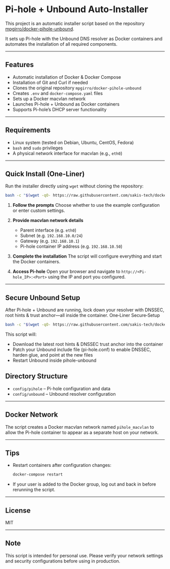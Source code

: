 # Pi-hole + Unbound Auto-Installer

This project is an automatic installer script based on the repository [mpgirro/docker-pihole-unbound](https://github.com/mpgirro/docker-pihole-unbound).

It sets up Pi-hole with the Unbound DNS resolver as Docker containers and automates the installation of all required components.

---

## Features

- Automatic installation of Docker & Docker Compose  
- Installation of Git and Curl if needed  
- Clones the original repository `mpgirro/docker-pihole-unbound`  
- Creates `.env` and `docker-compose.yaml` files  
- Sets up a Docker macvlan network  
- Launches Pi-hole + Unbound as Docker containers  
- Supports Pi-hole’s DHCP server functionality  

---

## Requirements

- Linux system (tested on Debian, Ubuntu, CentOS, Fedora)  
- `bash` and `sudo` privileges  
- A physical network interface for macvlan (e.g., `eth0`)  

---

## Quick Install (One-Liner)

Run the installer directly using `wget` without cloning the repository:

```bash
bash -c "$(wget -qO- https://raw.githubusercontent.com/sakis-tech/docker-pihole-unbound/main/install-pihole-unbound.sh)"
```

1. **Follow the prompts**
   Choose whether to use the example configuration or enter custom settings.

2. **Provide macvlan network details**

   * Parent interface (e.g. `eth0`)
   * Subnet (e.g. `192.168.10.0/24`)
   * Gateway (e.g. `192.168.10.1`)
   * Pi-hole container IP address (e.g. `192.168.10.50`)

3. **Complete the installation**
   The script will configure everything and start the Docker containers.

4. **Access Pi-hole**
   Open your browser and navigate to `http://<Pi-hole_IP>:<Port>` using the IP and port you configured.

---

## Secure Unbound Setup

After Pi‑hole + Unbound are running, lock down your resolver with DNSSEC, root hints & trust anchor—all inside the container.
One‑Liner Secure‑Setup

```bash
bash -c "$(wget -qO- https://raw.githubusercontent.com/sakis-tech/docker-pihole-unbound/main/setup-pihole-unbound.sh)"
```

This script will:

* Download the latest root hints & DNSSEC trust anchor into the container
* Patch your Unbound include file (pi-hole.conf) to enable DNSSEC, harden glue, and point at the new files
* Restart Unbound inside pihole-unbound

## Directory Structure

* `config/pihole` – Pi-hole configuration and data
* `config/unbound` – Unbound resolver configuration

---

## Docker Network

The script creates a Docker macvlan network named `pihole_macvlan` to allow the Pi-hole container to appear as a separate host on your network.

---

## Tips

* Restart containers after configuration changes:

  ```bash
  docker-compose restart
  ```

* If your user is added to the Docker group, log out and back in before rerunning the script.

---

## License

MIT

---

## Note

This script is intended for personal use. Please verify your network settings and security configurations before using in production.

